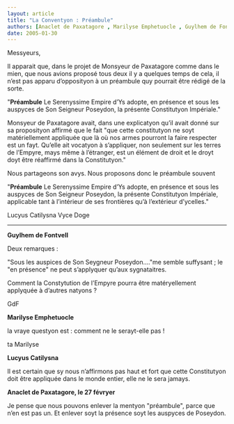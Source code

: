 ```yaml
---
layout: article
title: "La Conventyon : Préambule"
authors: [Anaclet de Paxatagore , Marilyse Emphetuocle , Guylhem de Fontvell , Lucyus Catilysna]
date: 2005-01-30
---
```


Messyeurs,

Il apparait que, dans le projet de Monsyeur de Paxatagore comme dans le mien, que nous avions proposé tous deux il y a quelques temps de cela, il n’est pas apparu d’opposityon à un préambule quy pourrait être rédigé de la sorte.

"**Préambule** Le Serenyssime Empire d’Ys adopte, en présence et sous les auspyces de Son Seigneur Poseydon, la présente Constitutyon Impériale."

Monsyeur de Paxatagore avait, dans une explicatyon qu’il avait donné sur sa proposityon affirmé que le fait "que cette constitutyon ne soyt matériellement appliquée que là où nos armes pourront la faire respecter est un fayt. Qu’elle ait vocatyon à s’appliquer, non seulement sur les terres de l’Empyre, mays même à l’étranger, est un élément de droit et le droyt doyt être réaffirmé dans la Constitutyon."

Nous partageons son avys. Nous proposons donc le préambule souvent

"**Préambule** Le Serenyssime Empire d’Ys adopte, en présence et sous les auspyces de Son Seigneur Poseydon, la présente Constitutyon Impériale, applicable tant à l’intérieur de ses frontières qu’à l’extérieur d’ycelles."

Lucyus Catilysna Vyce Doge

---

**Guylhem de Fontvell**

Deux remarques :

"Sous les auspices de Son Seygneur Poseydon...."me semble suffysant ; le "en présence" ne peut s’applyquer qu’aux sygnataitres.

Comment la Constytution de l’Empyre pourra être matéryellement applyquée à d’autres natyons ?

GdF

**Marilyse Emphetuocle**

la vraye questyon est : comment ne le serayt-elle pas !

ta Marilyse

**Lucyus Catilysna**

Il est certain que sy nous n’affirmons pas haut et fort que cette Constitutyon doit être appliquée dans le monde entier, elle ne le sera jamays.

**Anaclet de Paxatagore, le 27 févryer**

Je pense que nous pouvons enlever la mentyon "préambule", parce que n’en est pas un. Et enlever soyt la présence soyt les auspyces de Poseydon.